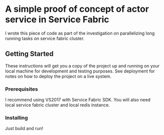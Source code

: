 # A simple proof of concept of actor service in Service Fabric

I wrote this piece of code as part of the investigation on parallelizing long running tasks on service fabric cluster.

## Getting Started

These instructions will get you a copy of the project up and running on your local machine for development and testing purposes. See deployment for notes on how to deploy the project on a live system.

### Prerequisites

I recommend using VS2017 with Service Fabric SDK. You will also need local service fabric cluster and local redis instance.

### Installing

Just build and run!
